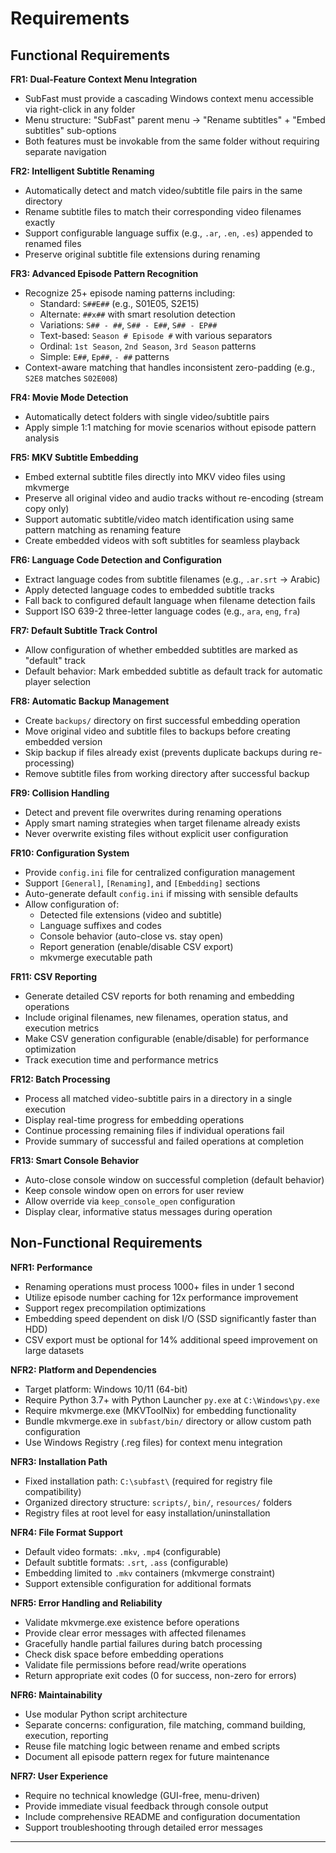 # Requirements

## Functional Requirements

**FR1: Dual-Feature Context Menu Integration**
- SubFast must provide a cascading Windows context menu accessible via right-click in any folder
- Menu structure: "SubFast" parent menu → "Rename subtitles" + "Embed subtitles" sub-options
- Both features must be invokable from the same folder without requiring separate navigation

**FR2: Intelligent Subtitle Renaming**
- Automatically detect and match video/subtitle file pairs in the same directory
- Rename subtitle files to match their corresponding video filenames exactly
- Support configurable language suffix (e.g., `.ar`, `.en`, `.es`) appended to renamed files
- Preserve original subtitle file extensions during renaming

**FR3: Advanced Episode Pattern Recognition**
- Recognize 25+ episode naming patterns including:
  - Standard: `S##E##` (e.g., S01E05, S2E15)
  - Alternate: `##x##` with smart resolution detection
  - Variations: `S## - ##`, `S## - E##`, `S## - EP##`
  - Text-based: `Season # Episode #` with various separators
  - Ordinal: `1st Season`, `2nd Season`, `3rd Season` patterns
  - Simple: `E##`, `Ep##`, `- ##` patterns
- Context-aware matching that handles inconsistent zero-padding (e.g., `S2E8` matches `S02E008`)

**FR4: Movie Mode Detection**
- Automatically detect folders with single video/subtitle pairs
- Apply simple 1:1 matching for movie scenarios without episode pattern analysis

**FR5: MKV Subtitle Embedding**
- Embed external subtitle files directly into MKV video files using mkvmerge
- Preserve all original video and audio tracks without re-encoding (stream copy only)
- Support automatic subtitle/video match identification using same pattern matching as renaming feature
- Create embedded videos with soft subtitles for seamless playback

**FR6: Language Code Detection and Configuration**
- Extract language codes from subtitle filenames (e.g., `.ar.srt` → Arabic)
- Apply detected language codes to embedded subtitle tracks
- Fall back to configured default language when filename detection fails
- Support ISO 639-2 three-letter language codes (e.g., `ara`, `eng`, `fra`)

**FR7: Default Subtitle Track Control**
- Allow configuration of whether embedded subtitles are marked as "default" track
- Default behavior: Mark embedded subtitle as default track for automatic player selection

**FR8: Automatic Backup Management**
- Create `backups/` directory on first successful embedding operation
- Move original video and subtitle files to backups before creating embedded version
- Skip backup if files already exist (prevents duplicate backups during re-processing)
- Remove subtitle files from working directory after successful backup

**FR9: Collision Handling**
- Detect and prevent file overwrites during renaming operations
- Apply smart naming strategies when target filename already exists
- Never overwrite existing files without explicit user configuration

**FR10: Configuration System**
- Provide `config.ini` file for centralized configuration management
- Support `[General]`, `[Renaming]`, and `[Embedding]` sections
- Auto-generate default `config.ini` if missing with sensible defaults
- Allow configuration of:
  - Detected file extensions (video and subtitle)
  - Language suffixes and codes
  - Console behavior (auto-close vs. stay open)
  - Report generation (enable/disable CSV export)
  - mkvmerge executable path

**FR11: CSV Reporting**
- Generate detailed CSV reports for both renaming and embedding operations
- Include original filenames, new filenames, operation status, and execution metrics
- Make CSV generation configurable (enable/disable) for performance optimization
- Track execution time and performance metrics

**FR12: Batch Processing**
- Process all matched video-subtitle pairs in a directory in a single execution
- Display real-time progress for embedding operations
- Continue processing remaining files if individual operations fail
- Provide summary of successful and failed operations at completion

**FR13: Smart Console Behavior**
- Auto-close console window on successful completion (default behavior)
- Keep console window open on errors for user review
- Allow override via `keep_console_open` configuration
- Display clear, informative status messages during operation

## Non-Functional Requirements

**NFR1: Performance**
- Renaming operations must process 1000+ files in under 1 second
- Utilize episode number caching for 12x performance improvement
- Support regex precompilation optimizations
- Embedding speed dependent on disk I/O (SSD significantly faster than HDD)
- CSV export must be optional for 14% additional speed improvement on large datasets

**NFR2: Platform and Dependencies**
- Target platform: Windows 10/11 (64-bit)
- Require Python 3.7+ with Python Launcher `py.exe` at `C:\Windows\py.exe`
- Require mkvmerge.exe (MKVToolNix) for embedding functionality
- Bundle mkvmerge.exe in `subfast/bin/` directory or allow custom path configuration
- Use Windows Registry (.reg files) for context menu integration

**NFR3: Installation Path**
- Fixed installation path: `C:\subfast\` (required for registry file compatibility)
- Organized directory structure: `scripts/`, `bin/`, `resources/` folders
- Registry files at root level for easy installation/uninstallation

**NFR4: File Format Support**
- Default video formats: `.mkv`, `.mp4` (configurable)
- Default subtitle formats: `.srt`, `.ass` (configurable)
- Embedding limited to `.mkv` containers (mkvmerge constraint)
- Support extensible configuration for additional formats

**NFR5: Error Handling and Reliability**
- Validate mkvmerge.exe existence before operations
- Provide clear error messages with affected filenames
- Gracefully handle partial failures during batch processing
- Check disk space before embedding operations
- Validate file permissions before read/write operations
- Return appropriate exit codes (0 for success, non-zero for errors)

**NFR6: Maintainability**
- Use modular Python script architecture
- Separate concerns: configuration, file matching, command building, execution, reporting
- Reuse file matching logic between rename and embed scripts
- Document all episode pattern regex for future maintenance

**NFR7: User Experience**
- Require no technical knowledge (GUI-free, menu-driven)
- Provide immediate visual feedback through console output
- Include comprehensive README and configuration documentation
- Support troubleshooting through detailed error messages

---
